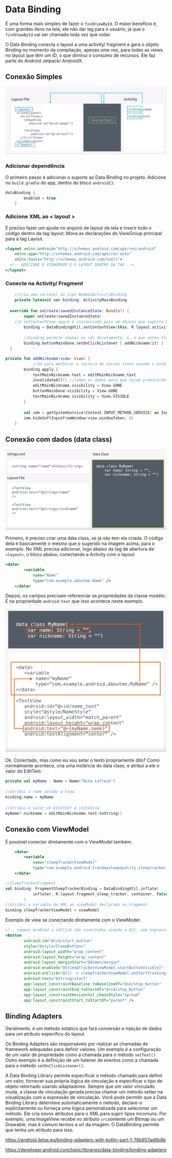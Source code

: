 # Data Binding

É uma forma mais simples de fazer o `findViewById`. O maior benefício é, com grandes itens na tela, ele não dar lag para o usuário, já que o `findViewById` vai ser chamado toda vez que rodar.

O Data Binding conecta o layout a uma activity/ fragment  e gera o objeto Binding no momento da compilação, apenas uma vez, para todas as views no layout que têm um ID, o que diminui o consumo de recursos. Ele faz parte do Android Jetpack/ AndroidX.

## Conexão Simples

![basic-data-binding](basic-data-binding.png)

### Adicionar dependência

O primeiro passo é adicionar o suporte ao Data Binding no projeto. Adicione no `build.gradle` do app, dentro do bloco `android{}`:

```kotlin
dataBinding {
        enabled = true
    }
```

### Adicione XML ao < layout >

É preciso fazer um ajuste no arquivo de layout da tela e inserir todo o código dentro da tag layout. Mova as declarações do ViewGroup principal para a tag Layout.

```xml
<layout xmlns:android="http://schemas.android.com/apk/res/android"
    xmlns:app="http://schemas.android.com/apk/res-auto"
    xmlns:tools="http://schemas.android.com/tools">
  <!-- ADICIONE O VIEWGROUP E O LAYOUT DENTRO DA TAG -->
</layout>
```

### Conecte na Activity/ Fragment

```kotlin
	//cria uma variável do tipo NomeDaActivityBinding
	private lateinit var binding: ActivityMainBinding

  override fun onCreate(savedInstanceState: Bundle?) {
        super.onCreate(savedInstanceState)
    //o setContentView agora é instanciado para um objeto que suporta DataBinding
        binding = DataBindingUtil.setContentView(this, R.layout.activity_main)

		//binding permite chamar os ids diretamente, e, o que antes tinha _ é transformado em Camelcase
        binding.buttonMainDone.setOnClickListener { addNickname(it) }
  }
```

```kotlin
private fun addNickname(view: View) {
  			//dá para melhorar a leitura de vários itens usando o binding.apply{}
        binding.apply {
            textMainNickname.text = editMainNickname.text
          	invalidateAll() //limpa os dados para que sejam preenchidos novamente
            editMainNickname.visibility = View.GONE
            buttonMainDone.visibility = View.GONE
            textMainNickname.visibility = View.VISIBLE
        }

        val imm = getSystemService(Context.INPUT_METHOD_SERVICE) as InputMethodManager
        imm.hideSoftInputFromWindow(view.windowToken, 0)
    }
```

## Conexão com dados (data class)

![data-class-data-binding](data-class-data-binding.png)

Primeiro, é preciso criar uma data class, se já não tem ela criada. O código dela é basicamente o mesmo que o sugerido na imagem acima, para o exemplo. No XML precisa adicionar, logo abaixo da tag de abertura de `<layout>`, o bloco abaixo, conectando a Activity com o layout:

```xml
<data>
        <variable
            name="Name"
            type="com.example.aboutme.Name" />
    </data>
```

Depois, os campos precisam referenciar as propriedades da classe modelo. É na propriedade `android:text` que isso acontece neste exemplo.

![data-class -2-data-binding](data-class-2-data-binding.png)

Ok. Conectado, mas como eu vou setar o texto propriamente dito? Como normalmente acontece, cria uma instância do data class, e atribui a ele o valor do EditText.

```kotlin
private val myName : Name = Name("Nina Lofrese")

//atribui o nome setado a View.
binding.name = myName

//atribui o valor do EditText à instância
myName?.nickname = editMainNickname.text.toString()
```

## Conexão com ViewModel

É possível conectar diretamente com o ViewModel também.

```xml
    <data>
        <variable
            name="sleepTrackerViewModel"
            type="com.example.android.trackmysleepquality.sleeptracker.SleepTrackerViewModel" />
    </data>
```

```kotlin
//SleepTrackerFragment
val binding: FragmentSleepTrackerBinding = DataBindingUtil.inflate(
            inflater, R.layout.fragment_sleep_tracker, container, false
        )
//atribui o variable do XML ao viewModel declarado no Fragment
binding.sleepTrackerViewModel = viewModel
```

Exemplo de view se conectando diretamente com o ViewModel:

```xml
<!-- campos enabled e onClick são conectados usando o @{}, uma expressão lambda -->
<Button
        android:id="@+id/start_button"
        style="@style/SleepButtons"
        android:layout_width="wrap_content"
        android:layout_height="wrap_content"
        android:layout_marginStart="@dimen/margin"
        android:enabled="@{sleepTrackerViewModel.startButtonVisible}"
        android:onClick="@{() -> sleepTrackerViewModel.onStartTracking()}"
        android:text="@string/start"
        app:layout_constraintBaseline_toBaselineOf="@id/stop_button"
        app:layout_constraintEnd_toStartOf="@+id/stop_button"
        app:layout_constraintHorizontal_chainStyle="spread"
        app:layout_constraintStart_toStartOf="parent" />
```

## Binding Adapters

Geralmente, é um método estático que fará conversão e injeção de dados para um atributo específico do layout.

Os Binding Adapters são responsáveis por realizar as chamadas de framework adequadas para definir valores. Um exemplo é a configuração de um valor de propriedade como a chamada para o método `setText()`. Outro exemplo é a definição de um listener de eventos como a chamada para o método `setOnClickListener()`.

A Data Binding Library permite especificar o método chamado para definir um valor, fornecer sua própria lógica de vinculação e especificar o tipo de objeto retornado usando adaptadores. Sempre que um valor vinculado muda, a classe de vinculação gerada precisa chamar um método setter na visualização com a expressão de vinculação. Você pode permitir que a Data Binding Library determine automaticamente o método, declare-o explicitamente ou forneça uma lógica personalizada para selecionar um método. Ele cria novos atributos para o XML para suprir tipos incomuns. Por exemplo, uma ImageView recebe no atributo `src`somente um Bitmap ou um Drawable, mas é comum termos a url da imagem. O DataBinding permite que tenha um atributo para isso.



https://android.jlelse.eu/binding-adapters-with-kotlin-part-1-78b957ad6b8b

https://developer.android.com/topic/libraries/data-binding/binding-adapters



